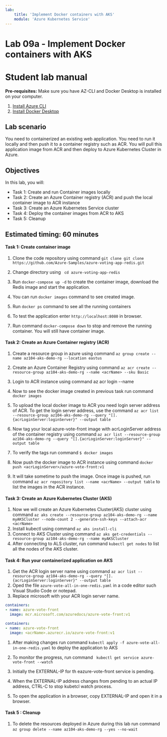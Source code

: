 ```yaml
---
lab:
    title: 'Implement Docker containers with AKS'
    module: 'Azure Kubernetes Service'
---
```


# Lab 09a - Implement Docker containers with AKS
# Student lab manual

**Pre-requisites:** Make sure you have AZ-CLI and Docker Desktop is installed on your computer.
1. [Install Azure CLI](https://docs.microsoft.com/en-us/cli/azure/install-azure-cli)
2. [Install Docker Desktop](https://docs.docker.com/docker-for-windows/install/)
## Lab scenario

You need to containerized an existing web application. You need to run it locally and then push it to a container registry such as ACR. You will pull this application image from ACR and then deploy to Azure Kubernetes Cluster in Azure.

## Objectives

In this lab, you will:
  
+ Task 1: Create and run Container images locally
+ Task 2: Create an Azure Container registry (ACR) and push the local container image to ACR instance
+ Task 3: Create an Azure Kubernetes Service cluster
+ Task 4: Deploy the container images from ACR to AKS
+ Task 5: Cleanup

## Estimated timing: 60 minutes

#### Task 1: Create container image

1. Clone the code repository using command `git clone git clone https://github.com/Azure-Samples/azure-voting-app-redis.git`

1. Change directory using ` cd azure-voting-app-redis`

1. Run `docker-compose up -d` to create the container image, download the Redis image and start the application.

1. You can run `docker images` command to see created image.

1. Run `docker ps` command to see all the running containers

1. To test the application enter `http://localhost:8080` in browser.

1. Run command `docker-compose down` to stop and remove the running container. You will still have container image.

#### Task 2: Create an Azure Container registry (ACR)

1. Create a resource group in azure using command `az group create --name az104-aks-demo-rg --location eastus`

1. Create an Azure Container Registry using command `az acr create --resource-group az104-aks-demo-rg --name <acrName> --sku Basic`
1. Login to ACR instance using command az acr login --name <acrName>

1. Now to see the docker image created in previous task run command `docker images`
1. To upload the local docker image to ACR you need login server address of ACR. To get the login server address, use the command `az acr list --resource-group az104-aks-demo-rg --query "[].{acrLoginServer:loginServer}" --output table`
1. Now tag your local azure-vote-front image with acrLoginServer address of the container registry using command `az acr list --resource-group az104-aks-demo-rg --query "[].{acrLoginServer:loginServer}" --output table`
1. To verify the tags run command `$ docker images`
1. Now push the docker image to ACR instance using command `docker push <acrLoginServer>/azure-vote-front:v1`
1. It will take sometime to push the image. Once image is pushed, run command `az acr repository list --name <acrName> --output table` to list the images in the ACR instance.

#### Task 3: Create an Azure Kubernetes Cluster (AKS)

1. Now we will create an Azure Kubernetes Cluster(AKS) cluster using command `az aks create
    --resource-group az104-aks-demo-rg
    --name myAKSCluster
    --node-count 2
    --generate-ssh-keys
    --attach-acr <acrName>`
1. Install kubectl using command `az aks install-cli`
1. Connect to AKS Cluster using command `az aks get-credentials --resource-group az104-aks-demo-rg --name myAKSCluster`
1. After connecting to ALS cluster, run command `kubectl get nodes` to list all the nodes of the AKS cluster.

#### Task 4: Run your containerized application on AKS

1. Get the ACR login server name using command `az acr list --resource-group az104-aks-demo-rg --query "[].{acrLoginServer:loginServer}" --output table`
1. Oped the file `azure-vote-all-in-one-redis.yaml` in a code editor such Visual Studio Code or notepad.
1. Replace microsoft with your ACR login server name.

```yaml
containers:
- name: azure-vote-front
  image: mcr.microsoft.com/azuredocs/azure-vote-front:v1
```

```yaml
containers:
- name: azure-vote-front
  image: <acrName>.azurecr.io/azure-vote-front:v1
```
1. After making changes run command `kubectl apply -f azure-vote-all-in-one-redis.yaml` to deploy the application to AKS

1. To monitor the progress, run command ` kubectl get service azure-vote-front --watch`
1. Initially the EXTERNAL-IP for th eazure-vote-front service is pending.

1. When the EXTERNAL-IP address changes from pending to an actual IP address, CTRL-C to stop kubetcl watch process.
1. To open the application in a browser, copy EXTERNAL-IP and open it in a browser.

#### Task 5 : Cleanup
1. To delete the resources deployed in Azure during this lab run command `az group delete --name az104-aks-demo-rg --yes --no-wait`
